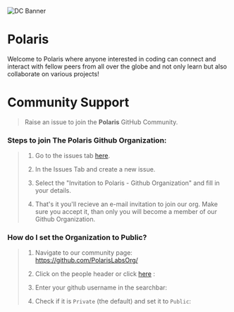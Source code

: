 
![DC Banner](https://user-images.githubusercontent.com/65373279/116761730-055f0000-aa36-11eb-80b0-96f321958926.png)
# **Polaris**

Welcome to Polaris where anyone interested in coding can connect and interact with fellow peers from all over the globe and not only learn but also collaborate on various projects!

# Community Support

> Raise an issue to join the **Polaris** GitHub Community.

     
      
### Steps to join The Polaris Github Organization:

> 1. Go to the issues tab [here](https://github.com/PolarisLabsOrg/support/issues).
>   
> 2. In the Issues Tab and create a new issue.
> 
> 3. Select the "Invitation to Polaris - Github Organization" and fill in your details.
> 
> 4. That's it you'll recieve an e-mail invitation to join our org. Make sure you accept it, than only you will become a member of our Github Organization.

### How do I set the Organization to Public?

> 1. Navigate to our community page: https://github.com/PolarisLabsOrg/
>   
> 2. Click on the people header or click [here](https://github.com/orgs/PolarisLabsOrg/people) : <br>
>   
> 3. Enter your github username in the searchbar: <br>
>   
> 4. Check if it is `Private` (the default) and set it to `Public`: <br>
>   
  


